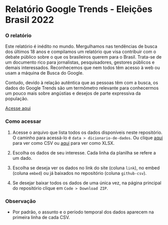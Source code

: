# Relatório Google Trends - Eleições Brasil 2022

### O relatório

Este relatório é inédito no mundo. Mergulhamos nas tendências de busca dos últimos 18 anos e compilamos um relatório que visa contribuir com o debate público sobre o que os brasileiros querem para o Brasil. Trata-se de um documento rico para jornalistas, pesquisadores, gestores públicos e demais interessados. Reconhecemos que nem todos têm acesso à web ou usam a máquina de Busca do Google.      

Contudo, devido à relação autêntica que as pessoas têm com a busca, os dados do Google Trends são um termômetro relevante para conhecermos um pouco mais sobre angústias e desejos de parte expressiva da população.        

[Acesse aqui](https://services.google.com/fh/files/misc/google_trends_-_brasil_2022.pdf)

### Como acessar
1) Acesse o arquivo que lista todos os dados disponíveis neste repositório. O caminho para acessá-lo é ``data > dicionario-de-dados``. Ou clique [aqui](https://github.com/GoogleTrends/elections-in-search/blob/main/data/dicionario-de-dados/estrutura-de-dados_elections-in-search.csv) para ver como CSV ou [aqui](https://github.com/GoogleTrends/elections-in-search/blob/main/data/dicionario-de-dados/estrutura-de-dados_elections-in-search.xlsx?raw=true) para ver como XLSX.

2) Escolha os dados de seu interesse. Cada linha da planilha se refere a um dado.

3) Escolha se deseja ver os dados no link do site (coluna ``link``), no embed (coluna 
``embed``) ou já baixados no repositório (coluna ``github-csv``).

4) Se desejar baixar todos os dados de uma única vez, na página principal do repositório clique em ``Code > Download ZIP``.

### Observação
- Por padrão, o assunto e o período temporal dos dados aparecem na primeira linha de cada CSV.
